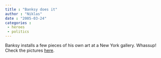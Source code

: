 ```yaml
---
title : "Banksy does it"
author : "Niklas"
date : "2005-03-24"
categories : 
 - heroes
 - politics
---
```


Banksy installs a few pieces of his own art at a New York gallery. Whassup! Check the pictures [here](http://www.woostercollective.com/2005/03/wooster-exclusive-banksy-hits-new.html).
